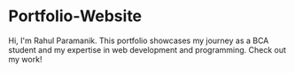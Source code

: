 # Portfolio-Website
Hi, I'm Rahul Paramanik. This portfolio showcases my journey as a BCA student and my expertise in web development and programming. Check out my work!
